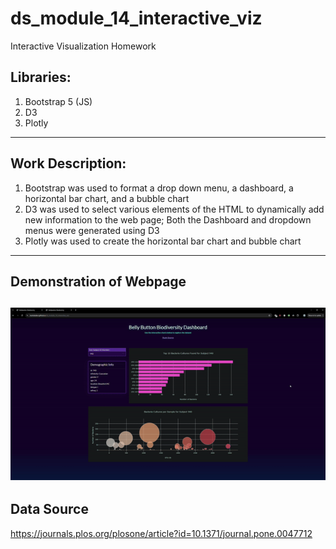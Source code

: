 # ds_module_14_interactive_viz
Interactive Visualization Homework

## Libraries:
1. Bootstrap 5 (JS)
2. D3
3. Plotly
---

## Work Description:
1. Bootstrap was used to format a drop down menu, a dashboard, a horizontal bar chart, and a bubble chart
2. D3 was used to select various elements of the HTML to dynamically add new information to the web page; Both the Dashboard and dropdown menus were generated using D3
3. Plotly was used to create the horizontal bar chart and bubble chart
---
## Demonstration of Webpage
![Demonstration of Website Functionality](Images/BellybuttonBiodiversity-Recording.gif)
---

## Data Source
https://journals.plos.org/plosone/article?id=10.1371/journal.pone.0047712